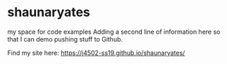# shaunaryates
my space for code examples
Adding a second line of information here so that I can demo pushing stuff to Github.

Find my site here: https://j4502-ss19.github.io/shaunaryates/
